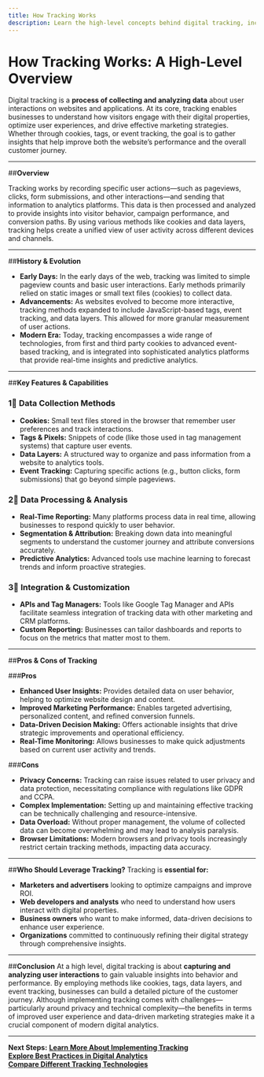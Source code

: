 ```yaml
---
title: How Tracking Works
description: Learn the high-level concepts behind digital tracking, including its methods, purposes, and implications for user experience and marketing.
---
```


# **How Tracking Works: A High-Level Overview**

Digital tracking is a **process of collecting and analyzing data** about user interactions on websites and applications. At its core, tracking enables businesses to understand how visitors engage with their digital properties, optimize user experiences, and drive effective marketing strategies. Whether through cookies, tags, or event tracking, the goal is to gather insights that help improve both the website’s performance and the overall customer journey.

---

##**Overview**

Tracking works by recording specific user actions—such as pageviews, clicks, form submissions, and other interactions—and sending that information to analytics platforms. This data is then processed and analyzed to provide insights into visitor behavior, campaign performance, and conversion paths. By using various methods like cookies and data layers, tracking helps create a unified view of user activity across different devices and channels.

---

##**History & Evolution**

- **Early Days:** In the early days of the web, tracking was limited to simple pageview counts and basic user interactions. Early methods primarily relied on static images or small text files (cookies) to collect data.
- **Advancements:** As websites evolved to become more interactive, tracking methods expanded to include JavaScript-based tags, event tracking, and data layers. This allowed for more granular measurement of user actions.
- **Modern Era:** Today, tracking encompasses a wide range of technologies, from first and third party cookies to advanced event-based tracking, and is integrated into sophisticated analytics platforms that provide real-time insights and predictive analytics.

---

##**Key Features & Capabilities**

### **1⃣ Data Collection Methods**
- **Cookies:** Small text files stored in the browser that remember user preferences and track interactions.
- **Tags & Pixels:** Snippets of code (like those used in tag management systems) that capture user events.
- **Data Layers:** A structured way to organize and pass information from a website to analytics tools.
- **Event Tracking:** Capturing specific actions (e.g., button clicks, form submissions) that go beyond simple pageviews.

### **2⃣ Data Processing & Analysis**
- **Real-Time Reporting:** Many platforms process data in real time, allowing businesses to respond quickly to user behavior.
- **Segmentation & Attribution:** Breaking down data into meaningful segments to understand the customer journey and attribute conversions accurately.
- **Predictive Analytics:** Advanced tools use machine learning to forecast trends and inform proactive strategies.

### **3⃣ Integration & Customization**
- **APIs and Tag Managers:** Tools like Google Tag Manager and APIs facilitate seamless integration of tracking data with other marketing and CRM platforms.
- **Custom Reporting:** Businesses can tailor dashboards and reports to focus on the metrics that matter most to them.

---

##**Pros & Cons of Tracking**

###**Pros**
- **Enhanced User Insights:** Provides detailed data on user behavior, helping to optimize website design and content.
- **Improved Marketing Performance:** Enables targeted advertising, personalized content, and refined conversion funnels.
- **Data-Driven Decision Making:** Offers actionable insights that drive strategic improvements and operational efficiency.
- **Real-Time Monitoring:** Allows businesses to make quick adjustments based on current user activity and trends.

###**Cons**
- **Privacy Concerns:** Tracking can raise issues related to user privacy and data protection, necessitating compliance with regulations like GDPR and CCPA.
- **Complex Implementation:** Setting up and maintaining effective tracking can be technically challenging and resource-intensive.
- **Data Overload:** Without proper management, the volume of collected data can become overwhelming and may lead to analysis paralysis.
- **Browser Limitations:** Modern browsers and privacy tools increasingly restrict certain tracking methods, impacting data accuracy.

---

##**Who Should Leverage Tracking?**
Tracking is **essential for:**
- **Marketers and advertisers** looking to optimize campaigns and improve ROI.
- **Web developers and analysts** who need to understand how users interact with digital properties.
- **Business owners** who want to make informed, data-driven decisions to enhance user experience.
- **Organizations** committed to continuously refining their digital strategy through comprehensive insights.

---

##**Conclusion**
At a high level, digital tracking is about **capturing and analyzing user interactions** to gain valuable insights into behavior and performance. By employing methods like cookies, tags, data layers, and event tracking, businesses can build a detailed picture of the customer journey. Although implementing tracking comes with challenges—particularly around privacy and technical complexity—the benefits in terms of improved user experience and data-driven marketing strategies make it a crucial component of modern digital analytics.

---

 **Next Steps:**
 **[Learn More About Implementing Tracking](#)**  
 **[Explore Best Practices in Digital Analytics](#)**  
 **[Compare Different Tracking Technologies](#)**
